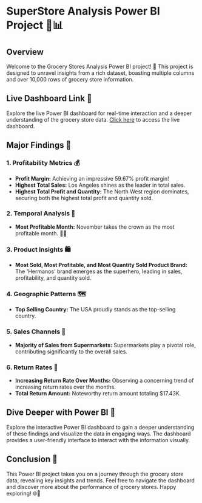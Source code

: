 # SuperStore Analysis Power BI Project 🛒📊

## Overview

Welcome to the Grocery Stores Analysis Power BI project! 🚀 This project is designed to unravel insights from a rich dataset, boasting multiple columns and over 10,000 rows of grocery store information.

## Live Dashboard Link 🚀

Explore the live Power BI dashboard for real-time interaction and a deeper understanding of the grocery store data. [Click here](https://app.powerbi.com/view?r=eyJrIjoiOTA4NzgzMDMtOTEzMi00YzY5LTgyNmEtMWViMzgwZGM4YzQzIiwidCI6ImM2ZTU0OWIzLTVmNDUtNDAzMi1hYWU5LWQ0MjQ0ZGM1YjJjNCJ9) to access the live dashboard.

## Major Findings 🧐

### 1. Profitability Metrics 💰

- **Profit Margin:** Achieving an impressive 59.67% profit margin!
- **Highest Total Sales:** Los Angeles shines as the leader in total sales.
- **Highest Total Profit and Quantity:** The North West region dominates, securing both the highest total profit and quantity sold.

### 2. Temporal Analysis 📅

- **Most Profitable Month:** November takes the crown as the most profitable month. 🍂💸

### 3. Product Insights 🛍️

- **Most Sold, Most Profitable, and Most Quantity Sold Product Brand:** The 'Hermanos' brand emerges as the superhero, leading in sales, profitability, and quantity sold.

### 4. Geographic Patterns 🗺️

- **Top Selling Country:** The USA proudly stands as the top-selling country.

### 5. Sales Channels 🏬

- **Majority of Sales from Supermarkets:** Supermarkets play a pivotal role, contributing significantly to the overall sales.

### 6. Return Rates 🔄

- **Increasing Return Rate Over Months:** Observing a concerning trend of increasing return rates over the months.
- **Total Return Amount:** Noteworthy return amount totaling $17.43K.

## Dive Deeper with Power BI 🚀

Explore the interactive Power BI dashboard to gain a deeper understanding of these findings and visualize the data in engaging ways. The dashboard provides a user-friendly interface to interact with the information visually.

## Conclusion 🎉

This Power BI project takes you on a journey through the grocery store data, revealing key insights and trends. Feel free to navigate the dashboard and discover more about the performance of grocery stores. Happy exploring! 🌐🛒
